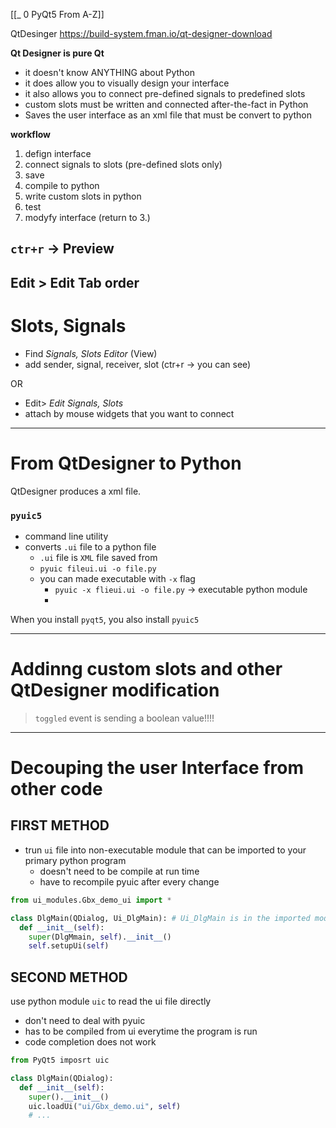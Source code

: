 [[_ 0 PyQt5 From A-Z]]

QtDesinger
https://build-system.fman.io/qt-designer-download

**Qt Designer is pure Qt**
- it doesn't know ANYTHING about Python
- it does allow you to visually design your interface
- it also allows you to connect pre-defined signals to predefined slots
- custom slots must be written and connected after-the-fact in Python
- Saves the user interface as an xml file that must be convert to python

**workflow**
1. defign interface
2. connect signals to slots (pre-defined slots only)
3. save
4. compile to python
5. write custom slots in python 
6. test
7. modyfy interface (return to 3.)

## `ctr+r` -> Preview

## Edit > Edit Tab order


# Slots, Signals
- Find *Signals, Slots Editor* (View)
- add sender, signal, receiver, slot (ctr+r -> you can see)

OR
- Edit> *Edit Signals, Slots*
- attach by mouse widgets that you want to connect




-------
# From QtDesigner to Python
QtDesigner produces a xml file.

### `pyuic5`
- command line utility
- converts `.ui` file to a python file
	- `.ui` file is `XML` file saved from
	- `pyuic fileui.ui -o file.py`
	- you can made executable with `-x` flag
		- `pyuic -x flieui.ui -o file.py` -> executable python module
		- 
When you install `pyqt5`, you also install `pyuic5`

------------
# Addinng custom slots and other QtDesigner modification

> 
> `toggled` event is sending a boolean value!!!!
> 

----
# Decouping the user Interface from other code

## FIRST METHOD
- trun `ui` file into non-executable module that can be imported to your primary python program
	- doesn't need to be compile at run time
	- have to recompile pyuic after every change
```python
from ui_modules.Gbx_demo_ui import *

class DlgMain(QDialog, Ui_DlgMain): # Ui_DlgMain is in the imported module
  def __init__(self):
    super(DlgMmain, self).__init__()
    self.setupUi(self)


```

## SECOND METHOD
use python module `uic` to read the ui file directly
- don't need to deal with pyuic
- has to be compiled from ui everytime the program is run
- code completion does not work
```python
from PyQt5 imposrt uic

class DlgMain(QDialog):
  def __init__(self):
    super().__init__()
    uic.loadUi("ui/Gbx_demo.ui", self)
    # ...
```

